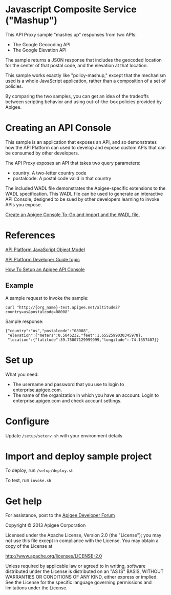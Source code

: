 # Javascript Composite Service ("Mashup")

This API Proxy sample "mashes up" responses from two APIs:

* The Google Geocoding API
* The Google Elevation API

The sample returns a JSON response that includes the geocoded location for the center
of that postal code, and the elevation at that location.

This sample works exactly like "policy-mashup," except that the mechanism used is
a whole JavaScript application, rather than a composition of a set of policies.

By comparing the two samples, you can get an idea of the tradeoffs between scripting 
behavior and using out-of-the-box policies provided by Apigee.

# Creating an API Console

This sample is an application that exposes an API, and so demonstrates how
the API Platform can used to develop and expose custom APIs that can
be consumed by other developers.

The API Proxy exposes an API that takes two query parameters:

* country: A two-letter country code
* postalcode: A postal code valid in that country

The included WADL file demonstrates the Apigee-specific extensions to the WADL
specification. This WADL file can be used to generate an interactive API 
Console, designed to be sued by other developers learning to invoke 
APIs you expose.

[Create an Apigee Console To-Go and import and the WADL file.](http://apigee.com/togo)

# References

[API Platform JavaScript Object Model](http://apigee.com/docs/enterprise/content/apigee-javascript-object-model)

[API Platform Developer Guide topic](http://apigee.com/docs/enterprise/content/building-composite-service-2-javascript-app)

[How To Setup an Apigee API Console](http://apigee.com/docs/enterprise/content/set-apigee-api-console)

## Example

A sample request to invoke the sample:

    curl "http://{org_name}-test.apigee.net/altitude2?country=us&postalcode=08008"

Sample response:

    {"country":"us","postalcode":"08008",
     "elevation":{"meters":0.5045232,"feet":1.6552599030345978},
     "location":{"latitude":39.75007129999999,"longitude":-74.1357407}}

# Set up

What you need:

* The username and password that you use to login to enterprise.apigee.com.
* The name of the organization in which you have an account. Login to 
enterprise.apigee.com and check account settings.

# Configure 

Update `/setup/setenv.sh` with your environment details

# Import and deploy sample project

To deploy, run `/setup/deploy.sh`

To test, run `invoke.sh`

# Get help

For assistance, post to the [Apigee Developer Forum](http://support.apigee.com)

Copyright © 2013 Apigee Corporation

Licensed under the Apache License, Version 2.0 (the "License"); you may not use
this file except in compliance with the License. You may obtain a copy
of the License at

http://www.apache.org/licenses/LICENSE-2.0

Unless required by applicable law or agreed to in writing, software
distributed under the License is distributed on an "AS IS" BASIS,
WITHOUT WARRANTIES OR CONDITIONS OF ANY KIND, either express or implied.
See the License for the specific language governing permissions and
limitations under the License.
